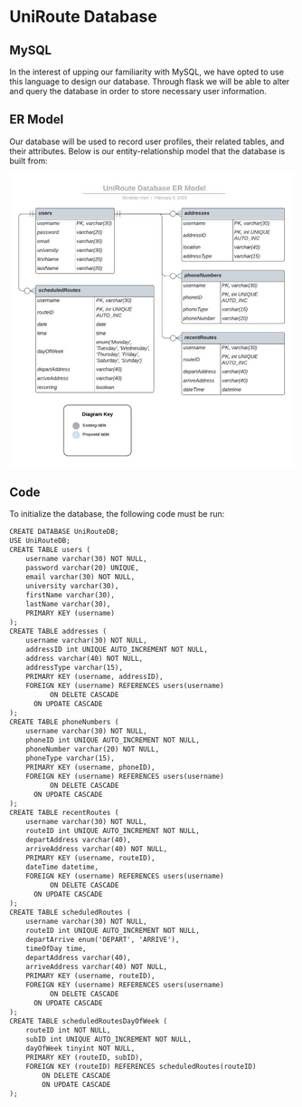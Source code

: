 # UniRoute Database

## MySQL

In the interest of upping our familiarity with MySQL, we have opted to use this language to design our database. Through flask we will be able to alter and query the database in order to store necessary user information.

## ER Model

Our database will be used to record user profiles, their related tables, and their attributes. Below is our entity-relationship model that the database is built from:

![ER Model](./wireframe/UniRoute-Database-Diagram.jpeg)

## Code

To initialize the database, the following code must be run:

```
CREATE DATABASE UniRouteDB;
USE UniRouteDB;
CREATE TABLE users (
	username varchar(30) NOT NULL,
    password varchar(20) UNIQUE,
    email varchar(30) NOT NULL,
    university varchar(30),
    firstName varchar(30),
    lastName varchar(30),
    PRIMARY KEY (username)
);
CREATE TABLE addresses (
	username varchar(30) NOT NULL,
    addressID int UNIQUE AUTO_INCREMENT NOT NULL,
    address varchar(40) NOT NULL,
    addressType varchar(15),
    PRIMARY KEY (username, addressID),
    FOREIGN KEY (username) REFERENCES users(username)
		  ON DELETE CASCADE
      ON UPDATE CASCADE
);
CREATE TABLE phoneNumbers (
	username varchar(30) NOT NULL,
    phoneID int UNIQUE AUTO_INCREMENT NOT NULL,
    phoneNumber varchar(20) NOT NULL,
    phoneType varchar(15),
    PRIMARY KEY (username, phoneID),
    FOREIGN KEY (username) REFERENCES users(username)
		  ON DELETE CASCADE
      ON UPDATE CASCADE
);
CREATE TABLE recentRoutes (
	username varchar(30) NOT NULL,
    routeID int UNIQUE AUTO_INCREMENT NOT NULL,
    departAddress varchar(40),
    arriveAddress varchar(40) NOT NULL,
    PRIMARY KEY (username, routeID),
    dateTime datetime,
    FOREIGN KEY (username) REFERENCES users(username)
		  ON DELETE CASCADE
      ON UPDATE CASCADE
);
CREATE TABLE scheduledRoutes (
	username varchar(30) NOT NULL,
    routeID int UNIQUE AUTO_INCREMENT NOT NULL,
    departArrive enum('DEPART', 'ARRIVE'),
    timeOfDay time,
    departAddress varchar(40),
    arriveAddress varchar(40) NOT NULL,
    PRIMARY KEY (username, routeID),
    FOREIGN KEY (username) REFERENCES users(username)
		  ON DELETE CASCADE
      ON UPDATE CASCADE
);
CREATE TABLE scheduledRoutesDayOfWeek (
	routeID int NOT NULL,
    subID int UNIQUE AUTO_INCREMENT NOT NULL,
    dayOfWeek tinyint NOT NULL,
    PRIMARY KEY (routeID, subID),
    FOREIGN KEY (routeID) REFERENCES scheduledRoutes(routeID)
		ON DELETE CASCADE
        ON UPDATE CASCADE
);
```

